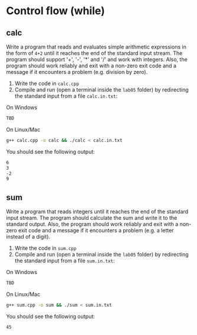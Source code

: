# Control flow (while)

## calc
Write a program that reads and evaluates simple arithmetic expressions in the form of `4+2` until it reaches the end of the standard input stream. The program should support '+', '-', '*' and '/' and work with integers. Also, the program should work reliably and exit with a non-zero exit code and a message if it encounters a problem (e.g. division by zero).

1) Write the code in `calc.cpp`
2) Compile and run (open a terminal inside the `lab05` folder) by redirecting the standard input from a file `calc.in.txt`:

On Windows
```sh
TBD
```

On Linux/Mac
```sh
g++ calc.cpp -o calc && ./calc < calc.in.txt
```

You should see the following output:
```sh
6
3
-2
9
```

## sum
Write a program that reads integers until it reaches the end of the standard input stream. The program should calculate the sum and write it to the standard output. Also, the program should work reliably and exit with a non-zero exit code and a message if it encounters a problem (e.g. a letter instead of a digit).

1) Write the code in `sum.cpp`
2) Compile and run (open a terminal inside the `lab05` folder) by redirecting the standard input from a file `sum.in.txt`:

On Windows
```sh
TBD
```

On Linux/Mac
```sh
g++ sum.cpp -o sum && ./sum < sum.in.txt
```

You should see the following output:
```sh
45
```